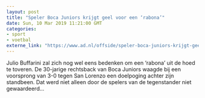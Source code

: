 ```yaml
---
layout: post
title: "Speler Boca Juniors krijgt geel voor een ‘rabona’"
date: Sun, 10 Mar 2019 11:21:00 GMT
categories: 
- sport 
- voetbal 
externe_link: "https://www.ad.nl/offside/speler-boca-juniors-krijgt-geel-voor-een-rabona~a172325c/"
---
```


Julio Buffarini zal zich nog wel eens bedenken om een ‘rabona’ uit de hoed te toveren. De 30-jarige rechtsback van Boca Juniors waagde bij een voorsprong van 3-0 tegen San Lorenzo een doelpoging achter zijn standbeen. Dat werd niet alleen door de spelers van de tegenstander niet gewaardeerd...
